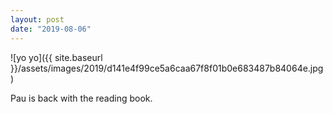 ```yaml
---
layout: post
date: "2019-08-06"
---
```


![yo yo]({{ site.baseurl }}/assets/images/2019/d141e4f99ce5a6caa67f8f01b0e683487b84064e.jpg)

Pau is back with the reading book.
